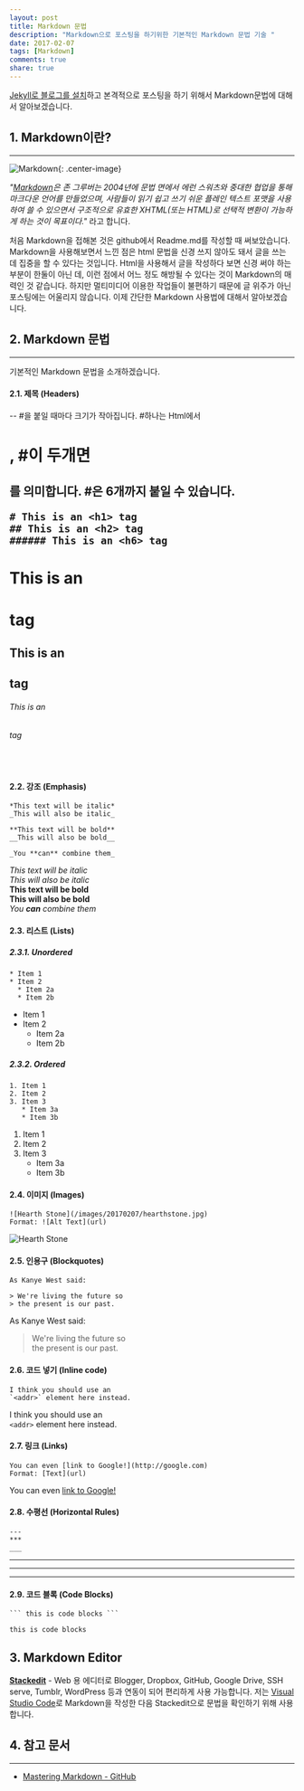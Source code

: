 ```yaml
---
layout: post
title: Markdown 문법
description: "Markdown으로 포스팅을 하기위한 기본적인 Markdown 문법 기술 "
date: 2017-02-07
tags: [Markdown]
comments: true
share: true
---
```

[Jekyll로 블로그를 설치](http://minseokism.github.io/2017-01-21/jekyll_01/)하고 본격적으로 포스팅을 하기 위해서 Markdown문법에 대해서 알아보겠습니다.

## 1. Markdown이란?
----
![Markdown](/images/20170207/rsz-markdown-mark.png){: .center-image}

_"[Markdown](https://ko.wikipedia.org/wiki/%EB%A7%88%ED%81%AC%EB%8B%A4%EC%9A%B4)은 존 그루버는 2004년에 문법 면에서 에런 스워츠와 중대한 협업을 통해 마크다운 언어를 만들었으며, 사람들이 읽기 쉽고 쓰기 쉬운 플레인 텍스트 포맷을 사용하여 쓸 수 있으면서 구조적으로 유효한 XHTML(또는 HTML)로 선택적 변환이 가능하게 하는 것이 목표이다."_ 라고 합니다.  

처음 Markdown을 접해본 것은 github에서 Readme.md를 작성할 때 써보았습니다. Markdown을 사용해보면서 느낀 점은 html 문법을 신경 쓰지 않아도 돼서 글을 쓰는 데 집중을 할 수 있다는 것입니다. Html을 사용해서 글을 작성하다 보면 신경 써야 하는 부분이 한둘이 아닌 데, 이런 점에서 어느 정도 해방될 수 있다는 것이 Markdown의 매력인 것 같습니다. 하지만 멀티미디어 이용한 작업들이 불편하기 때문에 글 위주가 아닌 포스팅에는 어울리지 않습니다. 이제 간단한 Markdown 사용법에 대해서 알아보겠습니다.

## 2. Markdown 문법
----
기본적인 Markdown 문법을 소개하겠습니다. 

#### 2.1. 제목 (Headers)
--  #을 붙일 때마다 크기가 작아집니다. #하나는 Html에서 <h1>, #이 두개면 <h2>를 의미합니다. #은 6개까지 붙일 수 있습니다.

```
# This is an <h1> tag
## This is an <h2> tag
###### This is an <h6> tag
```

# This is an <h1> tag  

## This is an <h2> tag  

###### This is an <h6> tag  
　  

#### 2.2. 강조 (Emphasis)
```
*This text will be italic*
_This will also be italic_

**This text will be bold**
__This will also be bold__

_You **can** combine them_
```

*This text will be italic*  
_This will also be italic_  
**This text will be bold**  
__This will also be bold__  
_You **can** combine them_

#### 2.3. 리스트 (Lists)

##### 2.3.1. Unordered  
```
* Item 1
* Item 2
  * Item 2a
  * Item 2b
```

* Item 1
* Item 2
  * Item 2a
  * Item 2b

##### 2.3.2. Ordered  
```
1. Item 1
2. Item 2
3. Item 3
   * Item 3a
   * Item 3b
```
1. Item 1
2. Item 2
3. Item 3
   * Item 3a
   * Item 3b

#### 2.4. 이미지 (Images)
```
![Hearth Stone](/images/20170207/hearthstone.jpg)
Format: ![Alt Text](url)
```
![Hearth Stone](/images/20170207/hearthstone.jpg)

#### 2.5. 인용구 (Blockquotes)
```
As Kanye West said:

> We're living the future so
> the present is our past.
```

As Kanye West said:

> We're living the future so  
> the present is our past.

#### 2.6. 코드 넣기 (Inline code)
```
I think you should use an
`<addr>` element here instead.
```

I think you should use an  
`<addr>` element here instead.

#### 2.7. 링크 (Links)
```
You can even [link to Google!](http://google.com)
Format: [Text](url)
```

You can even [link to Google!](http://google.com)

#### 2.8. 수평선 (Horizontal Rules)
```
---
***  
___  
```

---  
***  
___  

#### 2.9. 코드 블록 (Code Blocks)
```
``` this is code blocks ```  
```

```
this is code blocks
```

## 3. Markdown Editor
**[Stackedit](https://stackedit.io/editor)** - Web 용 에디터로 Blogger, Dropbox, GitHub, Google Drive, SSH serve, Tumblr, WordPress 등과 연동이 되어 편리하게 사용 가능합니다. 저는 [Visual Studio Code](https://code.visualstudio.com/)로 Markdown을 작성한 다음 Stackedit으로 문법을 확인하기 위해 사용합니다.

## 4. 참고 문서
----
- [Mastering Markdown - GitHub](https://guides.github.com/features/mastering-markdown/)